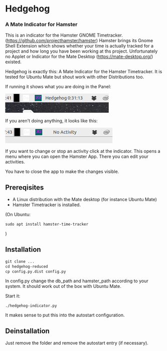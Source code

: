 # Hedgehog
### A Mate Indicator for Hamster
This is an indicator for the Hamster GNOME Timetracker. (https://github.com/projecthamster/hamster)
Hamster brings its Gnome Shell Extension which shows whether your time is actually tracked for a project and how long you have been working 
at ths project.
Unfortunately no Applet or Indicator for the Mate Desktop (https://mate-desktop.org/) existed. 

Hedgehog is exactly this: A Mate Indicator for the Hamster Timetracker. It is tested for Ubuntu Mate but shout work with other Distributions too.

If running it shows what you are doing in the Panel:

![logo](docs/Auswahl_001.png)

If you aren't doing anything, it looks like this:

![logo](docs/Auswahl_002.png)

If you want to change or stop an activity click at the indicator. This opens a menu where you can open the Hamster App.
There you can edit your activities. 

You have to close the app to make the changes visible.



## Prereqisites
- A Linux distribution with the Mate desktop (for instance Ubuntu Mate)
- Hamster Timetracker is installed.

(On Ubuntu:    

    sudo apt install hamster-time-tracker
)

## Installation
    git clone ...
    cd hedgehog-reduced
    cp config.py.dist config.py

In config.py change the db_path and hamster_path according to your system.
It should work out of the box with Ubuntu Mate.

Start it:

    ./hedgehog-indicator.py

It makes sense to put this into the autostart configuration.

## Deinstallation
Just remove the folder and remove the autostart entry (if necessary).
